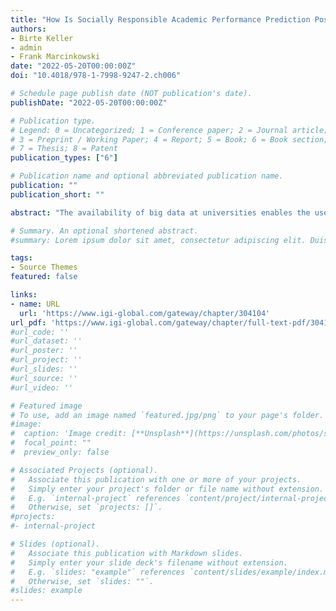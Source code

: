 ```yaml
---
title: "How Is Socially Responsible Academic Performance Prediction Possible?"
authors:
- Birte Keller
- admin
- Frank Marcinkowski
date: "2022-05-20T00:00:00Z"
doi: "10.4018/978-1-7998-9247-2.ch006"

# Schedule page publish date (NOT publication's date).
publishDate: "2022-05-20T00:00:00Z"

# Publication type.
# Legend: 0 = Uncategorized; 1 = Conference paper; 2 = Journal article;
# 3 = Preprint / Working Paper; 4 = Report; 5 = Book; 6 = Book section;
# 7 = Thesis; 8 = Patent
publication_types: ["6"]

# Publication name and optional abbreviated publication name.
publication: ""
publication_short: ""

abstract: "The availability of big data at universities enables the use of artificial intelligence (AI) systems in almost all areas of the institution: from administration to research, to learning and teaching, the use of AI systems is seen as having great potential. One promising area is academic performance prediction (APP), which is expected to provide individual feedback for students, improve their academic performance and ultimately increase graduation rates. However, using an APP system also entails certain risks of discrimination against individual groups of students. Thus, the fairness perceptions of affected students come into focus. To take a closer look at these perceptions, this chapter develops a framework of the “perceived fairness” of an ideal-typical APP system, which asks critical questions about input, throughput and output, and based on the four-dimensional concept of organizational justice, sheds light on potential (un-)fairness perceptions from the students' point of view." 

# Summary. An optional shortened abstract.
#summary: Lorem ipsum dolor sit amet, consectetur adipiscing elit. Duis posuere tellus ac convallis placerat. Proin tincidunt magna sed ex sollicitudin condimentum.

tags:
- Source Themes
featured: false

links:
- name: URL
  url: 'https://www.igi-global.com/gateway/chapter/304104'
url_pdf: 'https://www.igi-global.com/gateway/chapter/full-text-pdf/304104'
#url_code: ''
#url_dataset: ''
#url_poster: ''
#url_project: ''
#url_slides: ''
#url_source: ''
#url_video: ''

# Featured image
# To use, add an image named `featured.jpg/png` to your page's folder. 
#image:
#  caption: 'Image credit: [**Unsplash**](https://unsplash.com/photos/s9CC2SKySJM)'
#  focal_point: ""
#  preview_only: false

# Associated Projects (optional).
#   Associate this publication with one or more of your projects.
#   Simply enter your project's folder or file name without extension.
#   E.g. `internal-project` references `content/project/internal-project/index.md`.
#   Otherwise, set `projects: []`.
#projects:
#- internal-project

# Slides (optional).
#   Associate this publication with Markdown slides.
#   Simply enter your slide deck's filename without extension.
#   E.g. `slides: "example"` references `content/slides/example/index.md`.
#   Otherwise, set `slides: ""`.
#slides: example
---
```

